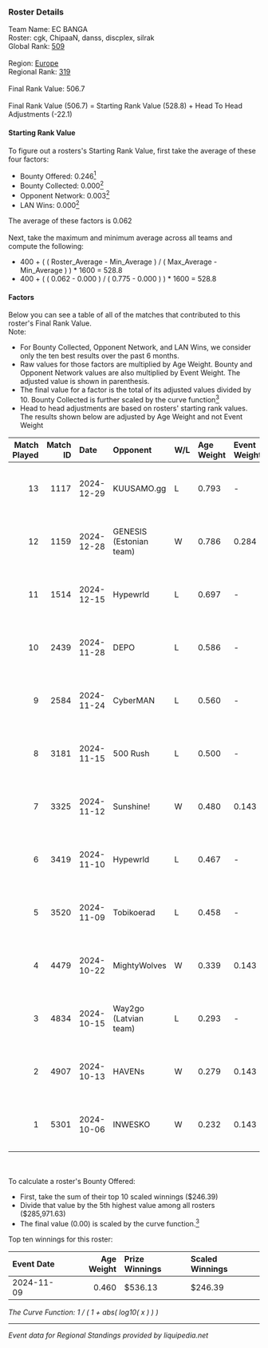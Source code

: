 ### Roster Details<br />
Team Name: EC BANGA<br />
Roster: cgk, ChipaaN, danss, discplex, silrak<br />
Global Rank: [509](../../standings_global_2025_02_28.md)<br />
<br />
Region: [Europe]( ../../standings_europe_2025_02_28.md)<br />
Regional Rank: [319]( ../../standings_europe_2025_02_28.md)<br />
<br />
Final Rank Value:  506.7<br />
<br />
Final Rank Value (506.7) = Starting Rank Value (528.8) + Head To Head Adjustments (-22.1)<br />

#### Starting Rank Value<br />
To figure out a rosters's Starting Rank Value, first take the average of these four factors:<br />
- Bounty Offered: 0.246[<sup>1</sup>](#table2)
- Bounty Collected: 0.000[<sup>2</sup>](#table1)
- Opponent Network: 0.003[<sup>2</sup>](#table1)
- LAN Wins: 0.000[<sup>2</sup>](#table1)

The average of these factors is 0.062<br />
<br />
Next, take the maximum and minimum average across all teams and compute the following:<br />
- 400 + ( ( Roster_Average - Min_Average ) / ( Max_Average - Min_Average ) ) * 1600 = 528.8
- 400 + ( ( 0.062 - 0.000 ) / ( 0.775 - 0.000 ) ) * 1600 = 528.8


#### Factors<br />
Below you can see a table of all of the matches that contributed to this roster's Final Rank Value.<br />
Note:<br />

- For Bounty Collected, Opponent Network, and LAN Wins, we consider only the ten best results over the past 6 months.
- Raw values for those factors are multiplied by Age Weight. Bounty and Opponent Network values are also multiplied by Event Weight. The adjusted value is shown in parenthesis.
- The final value for a factor is the total of its adjusted values divided by 10. Bounty Collected is further scaled by the curve function[<sup>3</sup>](#curveFunction)
- Head to head adjustments are based on rosters' starting rank values. The results shown below are adjusted by Age Weight and not Event Weight
<span id="table1"></span><br />


| Match Played | Match ID | Date       | Opponent                | W/L | Age Weight | Event Weight | Bounty Collected | Opponent Network | LAN Wins  | H2H Adj. | Roster                                  |
| -: | -: | :- | :- | :- | :- | :- | :- | :- | :- | -: | :- |
|           13 |     1117 | 2024-12-29 | KUUSAMO.gg              | L   | 0.793      | -            | -                | -                | -         |   -11.46 | cgk, ChipaaN, danss, discplex, silrak   |
|           12 |     1159 | 2024-12-28 | GENESIS (Estonian team) | W   | 0.786      | 0.284        | 0.000 (0.000)    | 0.118 (0.026)    | 0 (0.000) |    12.32 | cgk, ChipaaN, danss, discplex, silrak   |
|           11 |     1514 | 2024-12-15 | Hypewrld                | L   | 0.697      | -            | -                | -                | -         |    -6.18 | cgk, ChipaaN, discplex, nisker, Zortexx |
|           10 |     2439 | 2024-11-28 | DEPO                    | L   | 0.586      | -            | -                | -                | -         |    -3.04 | cgk, ChipaaN, discplex, nisker, Zortexx |
|            9 |     2584 | 2024-11-24 | CyberMAN                | L   | 0.560      | -            | -                | -                | -         |    -9.90 | cgk, ChipaaN, discplex, nisker, Zortexx |
|            8 |     3181 | 2024-11-15 | 500 Rush                | L   | 0.500      | -            | -                | -                | -         |    -4.79 | cgk, ChipaaN, discplex, nisker, Zortexx |
|            7 |     3325 | 2024-11-12 | Sunshine!               | W   | 0.480      | 0.143        | 0.000 (0.000)    | 0.000 (0.000)    | 0 (0.000) |     4.62 | cgk, ChipaaN, discplex, nisker, Zortexx |
|            6 |     3419 | 2024-11-10 | Hypewrld                | L   | 0.467      | -            | -                | -                | -         |    -4.73 | cgk, ChipaaN, discplex, nisker, Zortexx |
|            5 |     3520 | 2024-11-09 | Tobikoerad              | L   | 0.458      | -            | -                | -                | -         |    -4.79 | cgk, ChipaaN, discplex, KENZI, nisker   |
|            4 |     4479 | 2024-10-22 | MightyWolves            | W   | 0.339      | 0.143        | 0.000 (0.000)    | 0.044 (0.002)    | 0 (0.000) |     3.52 | cgk, ChipaaN, discplex, nisker, Zortexx |
|            3 |     4834 | 2024-10-15 | Way2go (Latvian team)   | L   | 0.293      | -            | -                | -                | -         |    -3.74 | cgk, ChipaaN, discplex, nisker, Zortexx |
|            2 |     4907 | 2024-10-13 | HAVENs                  | W   | 0.279      | 0.143        | 0.000 (0.000)    | 0.097 (0.004)    | 0 (0.000) |     2.81 | cgk, ChipaaN, discplex, nisker, Zortexx |
|            1 |     5301 | 2024-10-06 | INWESKO                 | W   | 0.232      | 0.143        | 0.000 (0.000)    | 0.061 (0.002)    | 0 (0.000) |     3.24 | cgk, ChipaaN, discplex, nisker, Zortexx |

<br />
<span id="table2"></span><br />
To calculate a roster's Bounty Offered:<br />

- First, take the sum of their top 10 scaled winnings ($246.39)
- Divide that value by the 5th highest value among all rosters ($285,971.63)
- The final value (0.00) is scaled by the curve function.[<sup>3</sup>](#curveFunction)

Top ten winnings for this roster:<br />

| Event Date | Age Weight | Prize Winnings | Scaled Winnings |
| :- | -: | :- | :- |
| 2024-11-09 |      0.460 | $536.13        | $246.39         |


<span id="curveFunction"></span>_The Curve Function: 1 / ( 1 + abs( log10( x ) ) )_<br />

---
_Event data for Regional Standings provided by liquipedia.net_<br />
